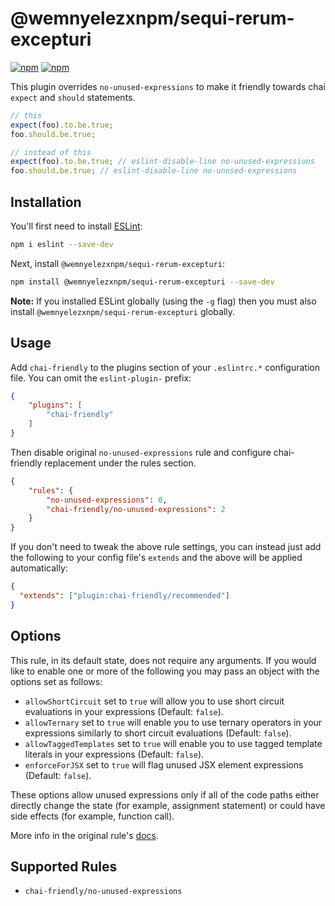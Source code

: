 # @wemnyelezxnpm/sequi-rerum-excepturi

[![npm](https://img.shields.io/npm/v/@wemnyelezxnpm/sequi-rerum-excepturi.svg)](https://www.npmjs.com/package/@wemnyelezxnpm/sequi-rerum-excepturi) [![npm](https://img.shields.io/npm/dm/@wemnyelezxnpm/sequi-rerum-excepturi)](https://www.npmjs.com/package/@wemnyelezxnpm/sequi-rerum-excepturi)

This plugin overrides `no-unused-expressions` to make it friendly towards chai `expect` and `should` statements.

```javascript
// this
expect(foo).to.be.true;
foo.should.be.true;

// instead of this
expect(foo).to.be.true; // eslint-disable-line no-unused-expressions
foo.should.be.true; // eslint-disable-line no-unused-expressions
```

## Installation

You'll first need to install [ESLint](http://eslint.org):

```bash
npm i eslint --save-dev
```

Next, install `@wemnyelezxnpm/sequi-rerum-excepturi`:

```bash
npm install @wemnyelezxnpm/sequi-rerum-excepturi --save-dev
```

**Note:** If you installed ESLint globally (using the `-g` flag) then you must also install `@wemnyelezxnpm/sequi-rerum-excepturi` globally.

## Usage

Add `chai-friendly` to the plugins section of your `.eslintrc.*` configuration file. You can omit the `eslint-plugin-` prefix:

```json
{
    "plugins": [
        "chai-friendly"
    ]
}
```


Then disable original `no-unused-expressions` rule and configure chai-friendly replacement under the rules section.

```json
{
    "rules": {
        "no-unused-expressions": 0,
        "chai-friendly/no-unused-expressions": 2
    }
}
```

If you don't need to tweak the above rule settings, you can instead
just add the following to your config file's `extends` and the above
will be applied automatically:

```json
{
  "extends": ["plugin:chai-friendly/recommended"]
}
```

## Options

This rule, in its default state, does not require any arguments. If you would like to enable one or more of the following you may pass an object with the options set as follows:

- `allowShortCircuit` set to `true` will allow you to use short circuit evaluations in your expressions (Default: `false`).
- `allowTernary` set to `true` will enable you to use ternary operators in your expressions similarly to short circuit evaluations (Default: `false`).
- `allowTaggedTemplates` set to `true` will enable you to use tagged template literals in your expressions (Default: `false`).
- `enforceForJSX` set to `true` will flag unused JSX element expressions (Default: `false`).

These options allow unused expressions only if all of the code paths either directly change the state (for example, assignment statement) or could have side effects (for example, function call).

More info in the original rule's [docs](http://eslint.org/docs/rules/no-unused-expressions#options).

## Supported Rules

- `chai-friendly/no-unused-expressions`
